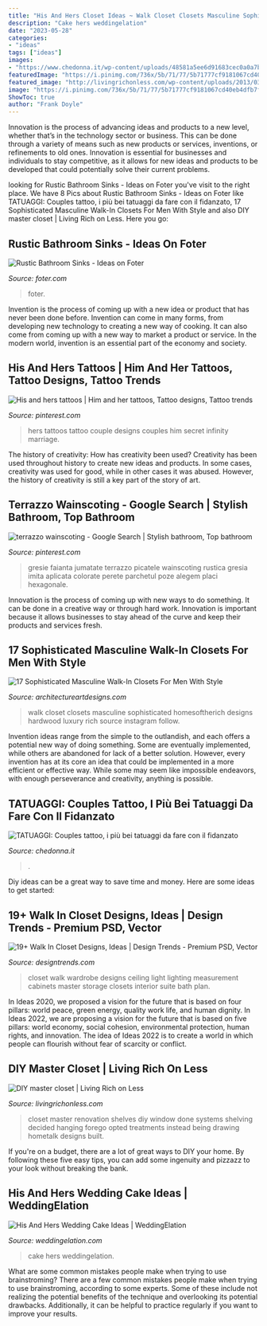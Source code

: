 ```yaml
---
title: "His And Hers Closet Ideas ~ Walk Closet Closets Masculine Sophisticated Homesoftherich Designs Hardwood Luxury Rich Source Instagram Follow"
description: "Cake hers weddingelation"
date: "2023-05-28"
categories:
- "ideas"
tags: ["ideas"]
images:
- "https://www.chedonna.it/wp-content/uploads/48581a5ee6d91683cec0a0a7b76803ae.jpg"
featuredImage: "https://i.pinimg.com/736x/5b/71/77/5b71777cf9181067cd40eb4dfb7f1fc8--dream-bathrooms-small-bathrooms.jpg"
featured_image: "http://livingrichonless.com/wp-content/uploads/2013/03/Closet.jpg"
image: "https://i.pinimg.com/736x/5b/71/77/5b71777cf9181067cd40eb4dfb7f1fc8--dream-bathrooms-small-bathrooms.jpg"
ShowToc: true
author: "Frank Doyle"
---
```



Innovation is the process of advancing ideas and products to a new level, whether that’s in the technology sector or business. This can be done through a variety of means such as new products or services, inventions, or refinements to old ones. Innovation is essential for businesses and individuals to stay competitive, as it allows for new ideas and products to be developed that could potentially solve their current problems.

	

		
looking for Rustic Bathroom Sinks - Ideas on Foter you've visit to the right place. We have 8 Pics about Rustic Bathroom Sinks - Ideas on Foter like TATUAGGI: Couples tattoo, i più bei tatuaggi da fare con il fidanzato, 17 Sophisticated Masculine Walk-In Closets For Men With Style and also DIY master closet | Living Rich on Less. Here you go:
		
    
## Rustic Bathroom Sinks - Ideas On Foter

<img loading=lazy src="https://foter.com/photos/title/rustic-bathroom-sinks.jpg" onerror="this.onerror=null;this.src='https://tse2.mm.bing.net/th?id=OIP.4NGZ2Telagxy8YrMbU0-WAHaJ4&amp;pid=15.1';" alt="Rustic Bathroom Sinks - Ideas on Foter">

_Source: foter.com_

>foter. 

	

Invention is the process of coming up with a new idea or product that has never been done before. Invention can come in many forms, from developing new technology to creating a new way of cooking. It can also come from coming up with a new way to market a product or service. In the modern world, invention is an essential part of the economy and society.

    
## His And Hers Tattoos | Him And Her Tattoos, Tattoo Designs, Tattoo Trends

<img loading=lazy src="https://i.pinimg.com/736x/d1/25/4d/d1254d59fce9af2c1451ac65ef526bdb--his-and-hers-tattoo-secret-tattoo.jpg" onerror="this.onerror=null;this.src='https://tse1.mm.bing.net/th?id=OIP.EbpHAoSasKL5XxlYOxJuwgHaJ6&amp;pid=15.1';" alt="His and hers tattoos | Him and her tattoos, Tattoo designs, Tattoo trends">

_Source: pinterest.com_

>hers tattoos tattoo couple designs couples him secret infinity marriage. 

	

The history of creativity: How has creativity been used?
Creativity has been used throughout history to create new ideas and products. In some cases, creativity was used for good, while in other cases it was abused. However, the history of creativity is still a key part of the story of art.

    
## Terrazzo Wainscoting - Google Search | Stylish Bathroom, Top Bathroom

<img loading=lazy src="https://i.pinimg.com/736x/5b/71/77/5b71777cf9181067cd40eb4dfb7f1fc8--dream-bathrooms-small-bathrooms.jpg" onerror="this.onerror=null;this.src='https://tse1.mm.bing.net/th?id=OIP.of6anczGxmxZwcCUaYH_-wHaJ3&amp;pid=15.1';" alt="terrazzo wainscoting - Google Search | Stylish bathroom, Top bathroom">

_Source: pinterest.com_

>gresie faianta jumatate terrazzo picatele wainscoting rustica gresia imita aplicata colorate perete parchetul poze alegem placi hexagonale. 

	

Innovation is the process of coming up with new ways to do something. It can be done in a creative way or through hard work. Innovation is important because it allows businesses to stay ahead of the curve and keep their products and services fresh.

    
## 17 Sophisticated Masculine Walk-In Closets For Men With Style

<img loading=lazy src="http://www.architectureartdesigns.com/wp-content/uploads/2015/01/816-630x429.jpg" onerror="this.onerror=null;this.src='https://tse2.mm.bing.net/th?id=OIP.BCu7DAN04WWCkBQzXt3fXAHaFC&amp;pid=15.1';" alt="17 Sophisticated Masculine Walk-In Closets For Men With Style">

_Source: architectureartdesigns.com_

>walk closet closets masculine sophisticated homesoftherich designs hardwood luxury rich source instagram follow. 

	

Invention ideas range from the simple to the outlandish, and each offers a potential new way of doing something. Some are eventually implemented, while others are abandoned for lack of a better solution. However, every invention has at its core an idea that could be implemented in a more efficient or effective way. While some may seem like impossible endeavors, with enough perseverance and creativity, anything is possible.

    
## TATUAGGI: Couples Tattoo, I Più Bei Tatuaggi Da Fare Con Il Fidanzato

<img loading=lazy src="https://www.chedonna.it/wp-content/uploads/48581a5ee6d91683cec0a0a7b76803ae.jpg" onerror="this.onerror=null;this.src='https://tse4.mm.bing.net/th?id=OIP.R8DMsDKsiR3S9iloiaUvdAAAAA&amp;pid=15.1';" alt="TATUAGGI: Couples tattoo, i più bei tatuaggi da fare con il fidanzato">

_Source: chedonna.it_

>. 

	

Diy ideas can be a great way to save time and money. Here are some ideas to get started: 

    
## 19+ Walk In Closet Designs, Ideas | Design Trends - Premium PSD, Vector

<img loading=lazy src="https://images.designtrends.com/wp-content/uploads/2016/12/22183007/Walk-In-Closet-Ceiling-Light.jpg" onerror="this.onerror=null;this.src='https://tse1.mm.bing.net/th?id=OIP.gijAi0bOyc7bkt_m3LL8-AHaE8&amp;pid=15.1';" alt="19+ Walk In Closet Designs, Ideas | Design Trends - Premium PSD, Vector">

_Source: designtrends.com_

>closet walk wardrobe designs ceiling light lighting measurement cabinets master storage closets interior suite bath plan. 

	

In Ideas 2020, we proposed a vision for the future that is based on four pillars: world peace, green energy, quality work life, and human dignity. In Ideas 2022, we are proposing a vision for the future that is based on five pillars: world economy, social cohesion, environmental protection, human rights, and innovation. The idea of Ideas 2022 is to create a world in which people can flourish without fear of scarcity or conflict.

    
## DIY Master Closet | Living Rich On Less

<img loading=lazy src="http://livingrichonless.com/wp-content/uploads/2013/03/Closet.jpg" onerror="this.onerror=null;this.src='https://tse1.mm.bing.net/th?id=OIP.vn9Zjt7vYbu-0tH3nu9ACQHaMF&amp;pid=15.1';" alt="DIY master closet | Living Rich on Less">

_Source: livingrichonless.com_

>closet master renovation shelves diy window done systems shelving decided hanging forego opted treatments instead being drawing hometalk designs built. 

	

If you're on a budget, there are a lot of great ways to DIY your home. By following these five easy tips, you can add some ingenuity and pizzazz to your look without breaking the bank.

    
## His And Hers Wedding Cake Ideas | WeddingElation

<img loading=lazy src="https://www.weddingelation.com/wp-content/uploads/2016/04/his-hers-vanilla-chocolate-cake.jpeg" onerror="this.onerror=null;this.src='https://tse1.mm.bing.net/th?id=OIP.ssaXHLFr03bs4lq0gJrLkQHaMv&amp;pid=15.1';" alt="His And Hers Wedding Cake Ideas | WeddingElation">

_Source: weddingelation.com_

>cake hers weddingelation. 

	

What are some common mistakes people make when trying to use brainstroming?
There are a few common mistakes people make when trying to use brainstroming, according to some experts. Some of these include not realizing the potential benefits of the technique and overlooking its potential drawbacks. Additionally, it can be helpful to practice regularly if you want to improve your results.


